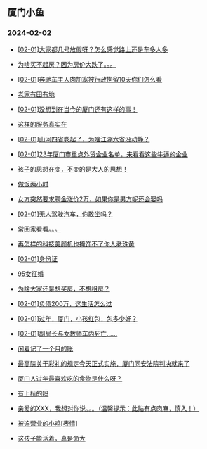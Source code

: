## 厦门小鱼 
### 2024-02-02

+ [[02-01]大家都几号放假呀？怎么感觉路上还是车多人多](http://bbs.xmfish.com/read-htm-tid-18143036.html)

+ [为啥买不起房？因为房价大跌了。。。](http://bbs.xmfish.com/read-htm-tid-18143068.html)

+ [[02-01]奔驰车主人肉加塞被行政拘留10天你们怎么看](http://bbs.xmfish.com/read-htm-tid-18143049.html)

+ [老家有田有地](http://bbs.xmfish.com/read-htm-tid-18143066.html)

+ [[02-01]没想到在当今的厦门还有这样的事！](http://bbs.xmfish.com/read-htm-tid-18143121.html)

+ [这样的服务真实在](http://bbs.xmfish.com/read-htm-tid-18143075.html)

+ [[02-01]山河四省卷起了，为啥江湖六省没动静？](http://bbs.xmfish.com/read-htm-tid-18143107.html)

+ [[02-01]23年厦门市重点外贸企业名单，来看看这些牛逼的企业](http://bbs.xmfish.com/read-htm-tid-18143155.html)

+ [孩子的思想在变，不变的是大人的思想！](http://bbs.xmfish.com/read-htm-tid-18142978.html)

+ [做饭两小时](http://bbs.xmfish.com/read-htm-tid-18143128.html)

+ [女方突然要求聘金涨价2万，如果你是男方呢还会娶吗](http://bbs.xmfish.com/read-htm-tid-18143080.html)

+ [[02-01]无人驾驶汽车，你敢坐吗？](http://bbs.xmfish.com/read-htm-tid-18143070.html)

+ [常回家看看。。。](http://bbs.xmfish.com/read-htm-tid-18143169.html)

+ [再怎样的科技美颜机也掩饰不了你人老珠黄](http://bbs.xmfish.com/read-htm-tid-18143198.html)

+ [[02-01]身份证](http://bbs.xmfish.com/read-htm-tid-18143059.html)

+ [95女征婚](http://bbs.xmfish.com/read-htm-tid-18143099.html)

+ [为啥大家还是想买房，不想租房？](http://bbs.xmfish.com/read-htm-tid-18143269.html)

+ [[02-01]负债200万，这生活怎么过](http://bbs.xmfish.com/read-htm-tid-18143292.html)

+ [[02-01]过年，厦门，小孩红包，包多少好？](http://bbs.xmfish.com/read-htm-tid-18143165.html)

+ [[02-01]副局长与女教师车内死亡……](http://bbs.xmfish.com/read-htm-tid-18143227.html)

+ [闲着记了一个月的账](http://bbs.xmfish.com/read-htm-tid-18143247.html)

+ [最高院关于彩礼的规定今天正式实施，厦门同安法院判决就来了](http://bbs.xmfish.com/read-htm-tid-18143313.html)

+ [厦门人过年最喜欢吃的食物是什么呀？](http://bbs.xmfish.com/read-htm-tid-18143239.html)

+ [有上杭的吗](http://bbs.xmfish.com/read-htm-tid-18143211.html)

+ [亲爱的XXX，我想对你说。。。（温馨提示：此贴有点肉麻，慎入！）](http://bbs.xmfish.com/read-htm-tid-18143381.html)

+ [被迫营业的小鸡[表情]](http://bbs.xmfish.com/read-htm-tid-18143190.html)

+ [这孩子能活着，真是命大](http://bbs.xmfish.com/read-htm-tid-18143380.html)

